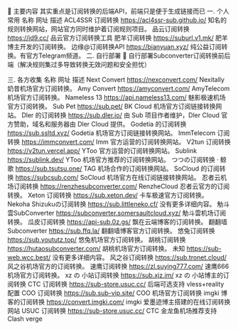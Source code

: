 📝 主要内容
其实重点是订阅转换的后端API，前端只是便于生成链接而已
一. 个人常用
名称
网址
描述
ACL4SSR 订阅转换
https://acl4ssr-sub.github.io/
知名的规则转换网站，网站官方同时维护着订阅规则项目。
品云订阅转换
https://id9.cc/
品云官方订阅转换工具
肥羊订阅转换
https://suburl.v1.mk/
肥羊博主开发的订阅转换。
边缘@订阅转换API
https://bianyuan.xyz/
纯公益订阅转换。有官方Telegram频道。
二. 自行部署
🔁
自行部署Subconverter订阅转换前后端（解决规则集过多导致转换无效问题和安全担忧）
 
三. 各方收集
名称
网址
描述
Next Convert
https://nexconvert.com/
Nexitally 奶昔机场官方订阅转换。
Amy Convert
https://amyconvert.com/
AmyTelecom 机场官方订阅转换。
Nameless 13
https://api.nameless13.com/
魅影极速机场官方订阅转换。
Sub Pet
https://sub.pet/
BK Cloud 机场官方订阅链接转换网站。
Dler 的订阅转换
https://sub.dler.io/
由 Sub 项目作者维护，Dler Cloud 官方赞助，域名和服务器由 Dler Cloud 提供。
Godetia 的订阅转换
https://sub.ssltd.xyz/
Godetia 机场官方订阅链接转换网站。
ImmTelecom 订阅转换
https://immconvert.com/
Imm 官方运营的订阅转换网站。
V2tun 订阅转换
https://v2tun.vercel.app/
YToo 官方运营的订阅转换网站。
Sublink
https://sublink.dev/
YToo 机场官方推荐的订阅转换网站。
つつの订阅转换 · 鲸歌
https://sub.tsutsu.one/
TAG 机场合作的订阅转换网站。
SoCloud 的订阅转换
https://subcsub.com/
SoCloud 机场官方在线订阅链接转换网站。
忍者云机场订阅转换
https://renzhesubconverter.com/
RenzheCloud 忍者云官方的订阅转换。
Xeton 订阅转换
https://sub.xeton.dev/
卡车极速官方订阅转换。
Nekoha Shizukuの订阅转换
https://sub.littleneko.cf/
没有更多详细内容。
觔斗雲SubConverter
https://subconverter.somersaultcloud.xyz/
觔斗雲机场订阅转换。
瓜皮订阅转换
https://api-sub.0z.gs/
飘在云端博客的订阅转换。
翻翻墙 Subconverter
https://sub.ffq.la/
翻翻墙博客官方订阅转换。
悠兔订阅转换
https://sub.yoututz.top/
悠兔机场官方订阅转换。
胡桃订阅转换
https://hutaosubconverter.com/
胡桃机场官方订阅转换。
未知
https://sub-web.wcc.best/
没有更多详细内容。
风之谷订阅转换
https://sub.tronet.cloud/
风之谷机场官方的订阅转换。
速鹰订阅转换
https://zl.suying777.com/
速鹰666机场官方订阅转换。
xz の 小站订阅转换
https://sub.xjz.im/
xz の 小站博主的订阅转换
CTC 订阅转换
https://sub-store.usuc.cc/
后端可选支持 vless+reality 配置
COO 订阅转换
https://sub.sub-vip.site/
COO 机场官方订阅转换
imgki 博客的订阅转换
https://convert.imgki.com/
imgki 爱墨迹博主搭建的在线订阅转换网站
USUC 订阅转换
https://sub-store.usuc.cc/
CTC 金龙鱼机场推荐支持 Clash verge
